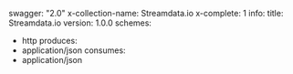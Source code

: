 swagger: "2.0"
x-collection-name: Streamdata.io
x-complete: 1
info:
  title: Streamdata.io
  version: 1.0.0
schemes:
- http
produces:
- application/json
consumes:
- application/json